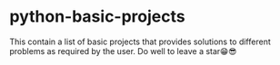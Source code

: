 # python-basic-projects
This contain a list of basic projects that provides solutions to different problems as required by the user.
Do well to leave a star😁😎
